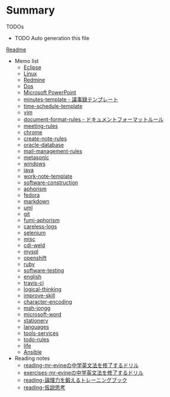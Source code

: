 # Summary

TODOs

* TODO Auto generation this file

[Readme](README.md)

* Memo list
	* [Eclipse](2014-09-09-eclipse.md)
	* [Linux](2014-09-09-linux.md)
	* [Redmine](2014-09-09-redmine.md)
	* [Dos](2014-09-12-dos.md)
	* [Microsoft PowerPoint](2014-09-16-microsoft-powerpoint.md)
	* [minutes-template - 議事録テンプレート](2014-09-18-minutes-template.md)
	* [time-schedule-template](2014-09-19-time-schedule-template.md)
	* [vim](2014-09-30-vim.md)
	* [document-format-rules - ドキュメントフォーマットルール](2014-10-30-document-format-rules.md)
	* [meeting-rules](2014-10-31-meeting-rules.md)
	* [chrome](2014-11-13-chrome.md)
	* [create-note-rules](2014-11-25-create-note-rules.md)
	* [oracle-database](2014-11-27-oracle-database.md)
	* [mail-management-rules](2014-11-28-mail-management-rules.md)
	* [metasonic](2014-12-03-metasonic.md)
	* [windows](2014-12-04-windows.md)
	* [java](2014-12-10-java.md)
	* [work-note-template](2014-12-15-work-note-template.md)
	* [software-construction](2014-12-18-software-construction.md)
	* [aphorism](2015-01-21-aphorism.md)
	* [fedora](2015-01-25-fedora.md)
	* [markdown](2015-01-27-markdown.md)
	* [uml](2015-01-27-uml.md)
	* [git](2015-02-02-git.md)
	* [fumi-aphorism](2015-05-12-fumi-aphorism.md)
	* [careless-logs](2015-05-21-careless-logs.md)
	* [selenium](2015-06-27-selenium.md)
	* [misc](2015-08-01-misc.md)
	* [cdi-weld](2015-08-02-cdi-weld.md)
	* [mysql](2015-08-10-mysql.md)
	* [openshift](2015-08-16-openshift.md)
	* [ruby](2015-08-16-ruby.md)
	* [software-testing](2015-08-17-software-testing.md)
	* [english](2015-08-18-english.md)
	* [travis-ci](2015-08-22-travis-ci.md)
	* [logical-thinking](2015-08-29-logical-thinking.md)
	* [improve-skill](2015-09-05-improve-skill.md)
	* [character-encoding](2015-09-26-character-encoding.md)
	* [mah-jongg](2015-09-26-mah-jongg.md)
	* [microsoft-word](2015-09-28-microsoft-word.md)
	* [stationery](2015-09-28-stationery.md)
	* [languages](2015-10-01-languages.md)
	* [tools-services](2015-10-01-tools-services.md)
	* [todo-rules](2015-10-06-todo-rules.md)
	* [life](2015-10-19-life.md)
	* [Ansible](2015-10-24-ansible.md)
* Reading notes
	* [reading-mr-evineの中学英文法を修了するドリル](2015-01-24-reading-mr-evineの中学英文法を修了するドリル.md)
	* [exercises-mr-evineの中学英文法を修了するドリル](2015-01-24-exercises-mr-evineの中学英文法を修了するドリル.md)
	* [reading-論理力を鍛えるトレーニングブック](2015-01-26-reading-論理力を鍛えるトレーニングブック.md)
	* [reading-仮説思考](2015-08-30-reading-仮説思考.md)

<!--- * [microsoft-excel](2014-09-18-microsoft-excel.md) --->
<!--- * [docker](2015-08-10-docker.md) --->

